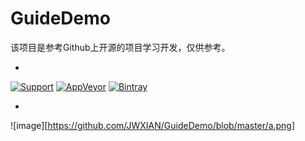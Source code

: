 # GuideDemo
该项目是参考Github上开源的项目学习开发，仅供参考。

-

[![Support](https://img.shields.io/badge/support-iOS%207%2B-brightgreen.svg)](https://github.com/JWXIAN/MVCProject)
[![AppVeyor](https://img.shields.io/appveyor/ci/gruntjs/grunt.svg?maxAge=2592000)](https://github.com/JWXIAN/MVCProject)
[![Bintray](https://img.shields.io/badge/version-1.0-brightgreen.svg)](https://github.com/JWXIAN/MVCProject)

-

![image][https://github.com/JWXIAN/GuideDemo/blob/master/a.png]
